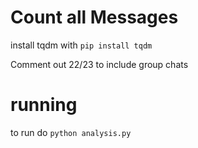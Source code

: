 # Count all Messages

install tqdm with `pip install tqdm`

Comment out 22/23 to include group chats

# running

to run do `python analysis.py`
